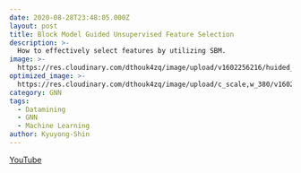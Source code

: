 ```yaml
---
date: 2020-08-28T23:48:05.000Z
layout: post
title: Block Model Guided Unsupervised Feature Selection
description: >-
  How to effectively select features by utilizing SBM.
image: >-
  https://res.cloudinary.com/dthouk4zq/image/upload/v1602256216/huided_fp64ax.png
optimized_image: >-
  https://res.cloudinary.com/dthouk4zq/image/upload/c_scale,w_380/v1602256216/huided_fp64ax.png
category: GNN
tags:
  - Datamining
  - GNN
  - Machine Learning
author: Kyuyong-Shin
---
```

[YouTube](https://youtu.be/8LrjRoCR1kI)
